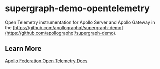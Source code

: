 # supergraph-demo-opentelemetry
Open Telemetry instrumentation for Apollo Server and Apollo Gateway in the [https://github.com/apollographql/supergraph-demo](https://github.com/apollographql/supergraph-demo).

## Learn More
[Apollo Federation Open Telemetry Docs](https://www.apollographql.com/docs/federation/opentelemetry/)
